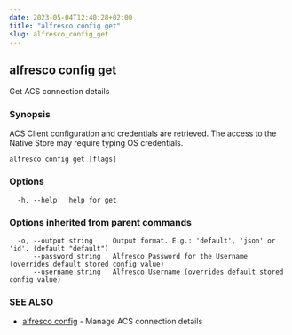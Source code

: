 ```yaml
---
date: 2023-05-04T12:40:28+02:00
title: "alfresco config get"
slug: alfresco_config_get
---
```

## alfresco config get

Get ACS connection details

### Synopsis

ACS Client configuration and credentials are retrieved.
The access to the Native Store may require typing OS credentials.

```
alfresco config get [flags]
```

### Options

```
  -h, --help   help for get
```

### Options inherited from parent commands

```
  -o, --output string     Output format. E.g.: 'default', 'json' or 'id'. (default "default")
      --password string   Alfresco Password for the Username (overrides default stored config value)
      --username string   Alfresco Username (overrides default stored config value)
```

### SEE ALSO

* [alfresco config](/alfresco_config.md)	 - Manage ACS connection details

